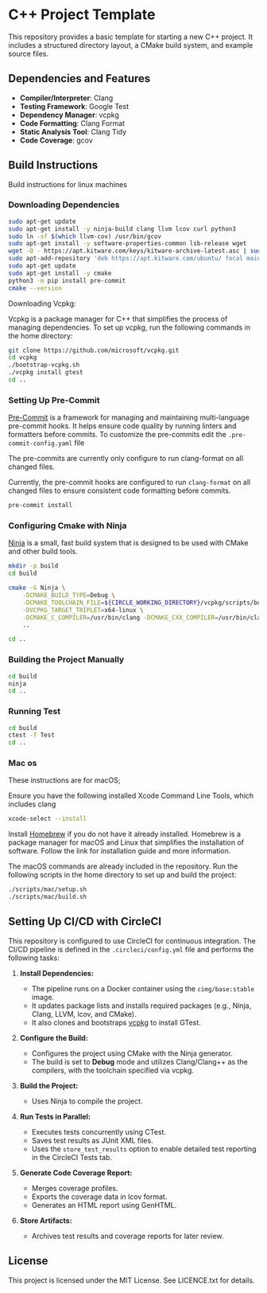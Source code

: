 # C++ Project Template

This repository provides a basic template for starting a new C++ project. It includes a structured directory layout, a CMake build system, and example source files.


## Dependencies and Features

- **Compiler/Interpreter**: Clang
- **Testing Framework**: Google Test
- **Dependency Manager**: vcpkg
- **Code Formatting**: Clang Format
- **Static Analysis Tool**: Clang Tidy
- **Code Coverage**: gcov

## Build Instructions 

Build instructions for linux machines


### Downloading Dependencies

```sh
sudo apt-get update
sudo apt-get install -y ninja-build clang llvm lcov curl python3
sudo ln -sf $(which llvm-cov) /usr/bin/gcov            
sudo apt-get install -y software-properties-common lsb-release wget
wget -O - https://apt.kitware.com/keys/kitware-archive-latest.asc | sudo apt-key add -
sudo apt-add-repository 'deb https://apt.kitware.com/ubuntu/ focal main'
sudo apt-get update
sudo apt-get install -y cmake
python3 -m pip install pre-commit
cmake --version
```

Downloading Vcpkg: 

Vcpkg is a package manager for C++ that simplifies the process of managing dependencies. To set up vcpkg, run the following commands in the home directory:


```sh
git clone https://github.com/microsoft/vcpkg.git
cd vcpkg
./bootstrap-vcpkg.sh
./vcpkg install gtest
cd ..
```

### Setting Up Pre-Commit 

[Pre-Commit](https://pre-commit.com/) is a framework for managing and maintaining multi-language pre-commit hooks. It helps ensure code quality by running linters and formatters before commits. To customize the pre-commits edit the `.pre-commit-config.yaml` file

The pre-commits are currently only configure to run clang-format on all changed files. 

Currently, the pre-commit hooks are configured to run `clang-format` on all changed files to ensure consistent code formatting before commits.

```sh
pre-commit install
```



### Configuring Cmake with Ninja 
[Ninja](https://ninja-build.org/) is a small, fast build system that is designed to be used with CMake and other build tools.

```sh
mkdir -p build
cd build

cmake -G Ninja \
    -DCMAKE_BUILD_TYPE=Debug \
    -DCMAKE_TOOLCHAIN_FILE=${CIRCLE_WORKING_DIRECTORY}/vcpkg/scripts/buildsystems/vcpkg.cmake \
    -DVCPKG_TARGET_TRIPLET=x64-linux \
    -DCMAKE_C_COMPILER=/usr/bin/clang -DCMAKE_CXX_COMPILER=/usr/bin/clang++ \
    ..

cd ..
```

### Building the Project Manually


```sh
cd build
ninja
cd ..
```

### Running Test 
```sh
cd build 
ctest -T Test
cd .. 
```


### Mac os 
These instructions are for macOS;

Ensure you have the following installed Xcode Command Line Tools, which includes clang
```sh
xcode-select --install
```

Install [Homebrew](https://docs.brew.sh/Installation) if you do not have it already installed. Homebrew is a package manager for macOS and Linux that simplifies the installation of software. Follow the link for installation guide and more information. 

The macOS commands are already included in the repository. Run the following scripts in the home directory to set up and build the project:

```sh
./scripts/mac/setup.sh
./scripts/mac/build.sh
```

## Setting Up CI/CD with CircleCI

This repository is configured to use CircleCI for continuous integration. The CI/CD pipeline is defined in the `.circleci/config.yml` file and performs the following tasks:

1. **Install Dependencies:**
    - The pipeline runs on a Docker container using the `cimg/base:stable` image.
    - It updates package lists and installs required packages (e.g., Ninja, Clang, LLVM, lcov, and CMake).
    - It also clones and bootstraps [vcpkg](https://github.com/microsoft/vcpkg) to install GTest.

2. **Configure the Build:**
    - Configures the project using CMake with the Ninja generator.
    - The build is set to **Debug** mode and utilizes Clang/Clang++ as the compilers, with the toolchain specified via vcpkg.

3. **Build the Project:**
    - Uses Ninja to compile the project.

4. **Run Tests in Parallel:**
    - Executes tests concurrently using CTest.
    - Saves test results as JUnit XML files.
    - Uses the `store_test_results` option to enable detailed test reporting in the CircleCI Tests tab.

5. **Generate Code Coverage Report:**
    - Merges coverage profiles.
    - Exports the coverage data in lcov format.
    - Generates an HTML report using GenHTML.

6. **Store Artifacts:**
    - Archives test results and coverage reports for later review.

## License

This project is licensed under the MIT License. See LICENCE.txt for details.


  


